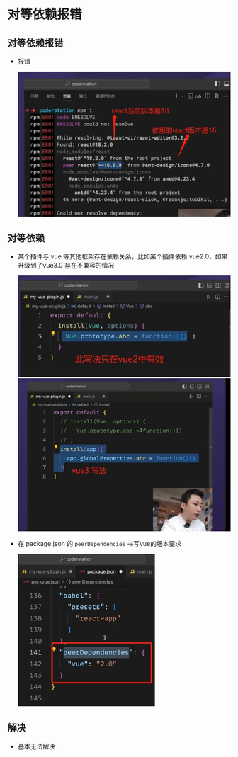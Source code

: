 # 对等依赖报错

## 对等依赖报错

+ 报错

  ![alt text](images/对等依赖报错.png)

## 对等依赖

+ 某个插件与 vue 等其他框架存在依赖关系，比如某个插件依赖 vue2.0，如果升级到了vue3.0 存在不兼容的情况

  ![alt text](images/vue2插件写法.png)
  ![alt text](images/vue3插件写法.png)

+ 在 package.json 的 `peerDependencies` 书写vue的版本要求

  ![alt text](images/对等依赖.png)

## 解决

+ 基本无法解决
